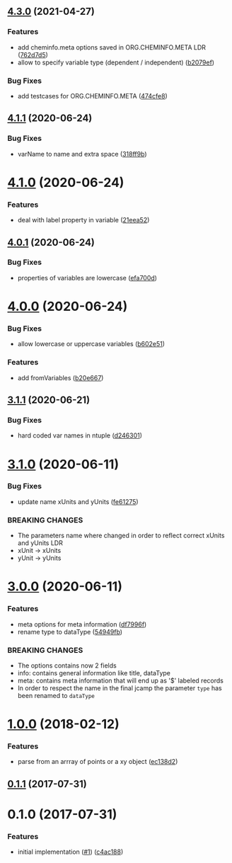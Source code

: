 ## [4.3.0](https://github.com/cheminfo-js/convert-to-jcamp/compare/v4.1.1...v4.3.0) (2021-04-27)


### Features

* add cheminfo.meta options saved in ORG.CHEMINFO.META LDR ([762d7d5](https://github.com/cheminfo-js/convert-to-jcamp/commit/762d7d5655b375b4b6a21ae3536a058fa67f2047))
* allow to specify variable type (dependent / independent) ([b2079ef](https://github.com/cheminfo-js/convert-to-jcamp/commit/b2079ef1f9512bba7eee749f086f939986e5a26a))


### Bug Fixes

* add testcases for ORG.CHEMINFO.META ([474cfe8](https://github.com/cheminfo-js/convert-to-jcamp/commit/474cfe8ba58555e04e2191fb4cf8ade32ff31950))

## [4.1.1](https://github.com/cheminfo-js/convert-to-jcamp/compare/v4.1.0...v4.1.1) (2020-06-24)


### Bug Fixes

* varName to name and extra space ([318ff9b](https://github.com/cheminfo-js/convert-to-jcamp/commit/318ff9b0e143922db7d076f0bb56ec58acb26de2))



# [4.1.0](https://github.com/cheminfo-js/convert-to-jcamp/compare/v4.0.1...v4.1.0) (2020-06-24)


### Features

* deal with label property in variable ([21eea52](https://github.com/cheminfo-js/convert-to-jcamp/commit/21eea52537234dbc9b5c6401b303a19aaab7a9f9))



## [4.0.1](https://github.com/cheminfo-js/convert-to-jcamp/compare/v4.0.0...v4.0.1) (2020-06-24)


### Bug Fixes

* properties of variables are lowercase ([efa700d](https://github.com/cheminfo-js/convert-to-jcamp/commit/efa700d16dd8e64a59c09d6522014d9377e593e4))



# [4.0.0](https://github.com/cheminfo-js/convert-to-jcamp/compare/v3.1.1...v4.0.0) (2020-06-24)


### Bug Fixes

* allow lowercase or uppercase variables ([b602e51](https://github.com/cheminfo-js/convert-to-jcamp/commit/b602e51a3ceb967f0c6db8e9af89d7b19e13ad6c))


### Features

* add fromVariables ([b20e667](https://github.com/cheminfo-js/convert-to-jcamp/commit/b20e6678d1cde72c4c07cbcb42b9e651f827d62f))



## [3.1.1](https://github.com/cheminfo-js/convert-to-jcamp/compare/v3.1.0...v3.1.1) (2020-06-21)


### Bug Fixes

* hard coded var names in ntuple ([d246301](https://github.com/cheminfo-js/convert-to-jcamp/commit/d24630137c13fbc3b42aea07ab5004ed92430390))



# [3.1.0](https://github.com/cheminfo-js/convert-to-jcamp/compare/v3.0.0...v3.1.0) (2020-06-11)


### Bug Fixes

* update name xUnits and yUnits ([fe61275](https://github.com/cheminfo-js/convert-to-jcamp/commit/fe612753da6690137af0ea8a7da6591f72537170))


### BREAKING CHANGES

* The parameters name where changed in order to reflect correct
xUnits and yUnits LDR
* xUnit -> xUnits
* yUnit -> yUnits



# [3.0.0](https://github.com/cheminfo-js/convert-to-jcamp/compare/v2.0.1...v3.0.0) (2020-06-11)


### Features

* meta options for meta information ([df7996f](https://github.com/cheminfo-js/convert-to-jcamp/commit/df7996fa9323e9b837fb7c0c2c4d1367855d27fd))
* rename type to dataType ([54949fb](https://github.com/cheminfo-js/convert-to-jcamp/commit/54949fbc028c37b02ad770bcf91bc278272efad8))


### BREAKING CHANGES

* The options contains now 2 fields
* info: contains general information like title, dataType
* meta: contains meta information that will end up as '$' labeled records
* In order to respect the name in the final jcamp the
parameter `type` has been renamed to `dataType`



<a name="1.0.0"></a>
# [1.0.0](https://github.com/cheminfo-js/convert-to-jcamp/compare/v0.2.0...v1.0.0) (2018-02-12)


### Features

* parse from an arrray of points or a xy object ([ec138d2](https://github.com/cheminfo-js/convert-to-jcamp/commit/ec138d2))



<a name="0.1.1"></a>
## [0.1.1](https://github.com/cheminfo-js/convert-to-jcamp/compare/v0.1.0...v0.1.1) (2017-07-31)



<a name="0.1.0"></a>
# 0.1.0 (2017-07-31)


### Features

* initial implementation ([#1](https://github.com/cheminfo-js/convert-to-jcamp/issues/1)) ([c4ac188](https://github.com/cheminfo-js/convert-to-jcamp/commit/c4ac188))



